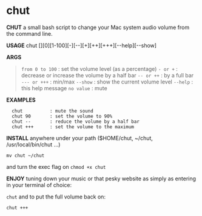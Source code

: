 # chut
**CHUT**  a small bash script to change your Mac system audio volume from the command line. 

**USAGE** chut [][0][1-100][-][--][+][++][+++][--help][--show]

**ARGS**

>  `from 0 to 100` : set the volume level (as a percentage)
>  `- or +`        : decrease or increase the volume by a half bar
>  `-- or ++`      : by a full bar
>  `--- or +++`    : min/max
>  `--show`        : show the current volume level
>  `--help`        : this help message
>  `no value` 		 : mute

**EXAMPLES**
```  
  chut          : mute the sound
  chut 90       : set the volume to 90%
  chut --       : reduce the volume by a half bar
  chut +++      : set the volume to the maximum
```

**INSTALL** anywhere under your path ($HOME/chut, ~/chut, /usr/local/bin/chut ...)

```mv chut ~/chut```

and turn the exec flag on
```chmod +x chut```

**ENJOY** tuning down your music or that pesky website as simply as entering in your terminal of choice:

```chut```
and to put the full volume back on: 

```chut +++```

